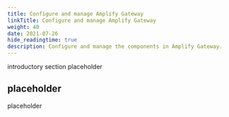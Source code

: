 ```yaml
---
title: Configure and manage Amplify Gateway
linkTitle: Configure and manage Amplify Gateway
weight: 40
date: 2021-07-26
hide_readingtime: true
description: Configure and manage the components in Amplify Gateway.
---
```


introductory section placeholder

## placeholder

placeholder
